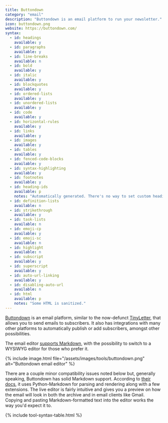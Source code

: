 ```yaml
---
title: Buttondown
category: "email"
description: "Buttondown is an email platform to run your newsletter."
icon: buttondown.png
website: https://buttondown.com/
syntax:
  - id: headings
    available: y
  - id: paragraphs
    available: y
  - id: line-breaks
    available: n
  - id: bold
    available: y
  - id: italic
    available: y
  - id: blockquotes
    available: y
  - id: ordered-lists
    available: y
  - id: unordered-lists
    available: y
  - id: code
    available: y
  - id: horizontal-rules
    available: y
  - id: links
    available: y
  - id: images
    available: y
  - id: tables
    available: y
  - id: fenced-code-blocks
    available: y
  - id: syntax-highlighting
    available: y
  - id: footnotes
    available: y
  - id: heading-ids
    available: p
    notes: "Automatically generated. There's no way to set custom heading IDs."
  - id: definition-lists
    available: n
  - id: strikethrough
    available: y
  - id: task-lists
    available: n
  - id: emoji-cp
    available: y
  - id: emoji-sc
    available: n
  - id: highlight
    available: n
  - id: subscript
    available: y
  - id: superscript
    available: y
  - id: auto-url-linking
    available: y
  - id: disabling-auto-url
    available: n
  - id: html
    available: p
    notes: "Some HTML is sanitized."
---
```


[Buttondown](https://buttondown.com) is an email platform, similar to the now-defunct [TinyLetter](https://buttondown.com/comparisons/tinyletter), that allows you to send emails to subscribers. It also has integrations with many other platforms to automatically publish or add subscribers, amongst other possibilities.

The email editor [supports Markdown](https://buttondown.com/features/markdown), with the possibility to switch to a WYSIWYG editor for those who prefer it.

{% include image.html file="/assets/images/tools/buttondown.png" alt="Buttondown email editor" %}

There are a couple minor compatibility issues noted below but, generally speaking, Buttondown has solid Markdown support. According to [their docs](https://docs.buttondown.com/using-markdown), it uses Python-Markdown for parsing and rendering along with a few extensions. The live editor is fairly intuitive and gives you a preview on how the email will look in both the archive and in email clients like Gmail. Copying and pasting Markdown-formatted text into the editor works the way you'd expect it to.

{% include tool-syntax-table.html %}
